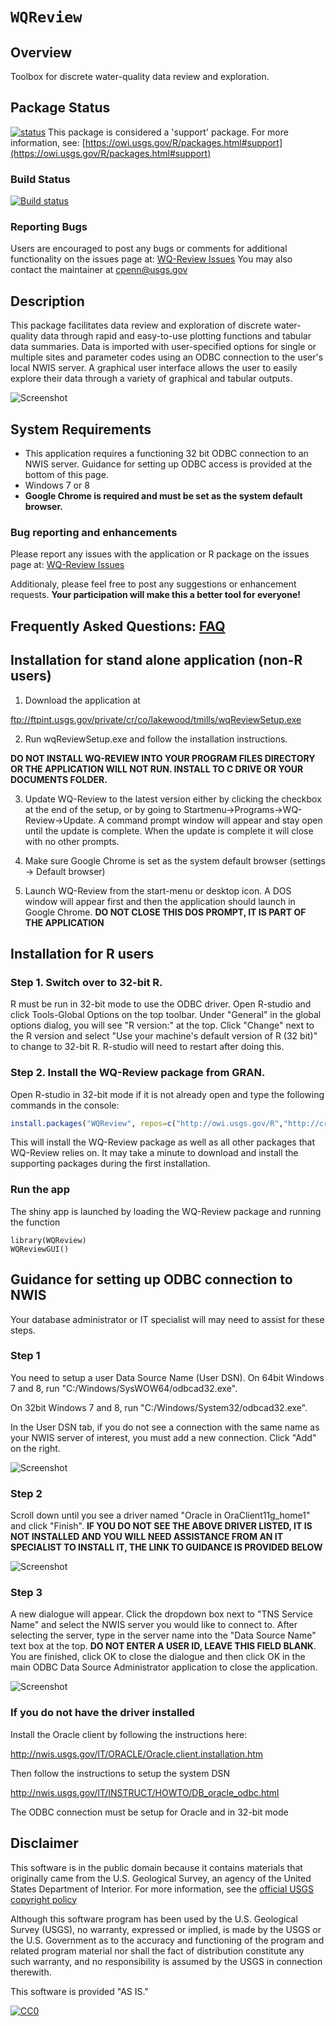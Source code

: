 `WQReview`
==========
## Overview
Toolbox for discrete water-quality data review and exploration.

## Package Status

[![status](https://img.shields.io/badge/USGS-Support-yellow.svg)](https://owi.usgs.gov/R/packages.html#support)
This package is considered a 'support' package. For more information, see:
[https://owi.usgs.gov/R/packages.html#support](https://owi.usgs.gov/R/packages.html#support)

### Build Status
[![Build status](https://ci.appveyor.com/api/projects/status/o12iv9v16p2udnwd?svg=true)](https://ci.appveyor.com/project/tmills-usgs/wq-review-6hgb9)

### Reporting Bugs
Users are encouraged to post any bugs or comments for additional functionality on the issues page at:
[WQ-Review Issues](https://github.com/USGS-R/WQ-Review/issues) 
You may also contact the maintainer at cpenn@usgs.gov

## Description
This package facilitates data review and exploration of discrete water-quality data through rapid and easy-to-use plotting functions and tabular data summaries. Data is imported with user-specified options for single or multiple sites and parameter codes using an ODBC connection to the user's local NWIS server. A graphical user interface allows the user to easily explore their data through a variety of graphical and tabular outputs. 

![Screenshot](vignettes/screenshot1.PNG)

## System Requirements
* This application requires a functioning 32 bit ODBC connection to an NWIS server. Guidance for setting up ODBC access is provided at the bottom of this page.
* Windows 7 or 8
* **Google Chrome is required and must be set as the system default browser.**

### Bug reporting and enhancements
Please report any issues with the application or R package on the issues page at:
[WQ-Review Issues](https://github.com/USGS-R/WQ-Review/issues) 

Additionaly, please feel free to post any suggestions or enhancement requests.
**Your participation will make this a better tool for everyone!**

## Frequently Asked Questions: [FAQ](vignettes/faq.Rmd)

## Installation for stand alone application (non-R users)

1. Download the application at

ftp://ftpint.usgs.gov/private/cr/co/lakewood/tmills/wqReviewSetup.exe

2. Run wqReviewSetup.exe and follow the installation instructions.

**DO NOT INSTALL WQ-REVIEW INTO YOUR PROGRAM FILES DIRECTORY OR THE APPLICATION WILL NOT RUN. INSTALL TO C DRIVE OR YOUR DOCUMENTS FOLDER.**

3. Update WQ-Review to the latest version either by clicking the checkbox at the end of the setup, or by going to Startmenu->Programs->WQ-Review->Update. A command prompt window will appear and stay open until the update is complete. When the update is complete it will close with no other prompts.

4. Make sure Google Chrome is set as the system default browser (settings -> Default browser)

5. Launch WQ-Review from the start-menu or desktop icon. A DOS window will appear first and then the application should launch in Google Chrome. **DO NOT CLOSE THIS DOS PROMPT, IT IS PART OF THE APPLICATION**


## Installation for R users
### Step 1. Switch over to 32-bit R.

R must be run in 32-bit mode to use the ODBC driver. Open R-studio and click Tools-Global Options on the top toolbar. Under "General" in the global options dialog, you will see "R version:" at the top. Click "Change" next to the R version and select "Use your machine's default version of R (32 bit)" to change to 32-bit R. R-studio will need to restart after doing this.

### Step 2. Install the WQ-Review package from GRAN.

Open R-studio in 32-bit mode if it is not already open and type the following commands in the console:

```R
install.packages("WQReview", repos=c("http://owi.usgs.gov/R","http://cran.us.r-project.org"))
```

This will install the WQ-Review package as well as all other packages that WQ-Review relies on. It may take a minute to download and install the supporting packages during the first installation.


### Run the app
The shiny app is launched by loading the WQ-Review package and running the function 
```
library(WQReview)
WQReviewGUI()
```
## Guidance for setting up ODBC connection to NWIS
Your database administrator or IT specialist will may need to assist for these steps.

### Step 1
You need to setup a user Data Source Name (User DSN).
On 64bit Windows 7 and 8, run "C:/Windows/SysWOW64/odbcad32.exe".

On 32bit Windows 7 and 8, run "C:/Windows/System32/odbcad32.exe".

In the User DSN tab, if you do not see a connection with the same name as your NWIS server of interest, you must add a new connection. Click "Add" on the right.

![Screenshot](vignettes/screenshots/ODBC/ODBC_UserDSN.PNG)

### Step 2
Scroll down until you see a driver named "Oracle in OraClient11g_home1" and click "Finish". **IF YOU DO NOT SEE THE ABOVE DRIVER LISTED, IT IS NOT INSTALLED AND YOU WILL NEED ASSISTANCE FROM AN IT SPECIALIST TO INSTALL IT, THE LINK TO GUIDANCE IS PROVIDED BELOW**

![Screenshot](vignettes/screenshots/ODBC/ODBC_CreateUserDSN.PNG)

### Step 3
A new dialogue will appear. Click the dropdown box next to "TNS Service Name" and select the NWIS server you would like to connect to. After selecting the server, type in the server name into the "Data Source Name" text box at the top. **DO NOT ENTER A USER ID, LEAVE THIS FIELD BLANK**. You are finished, click OK to close the dialogue and then click OK in the main ODBC Data Source Administrator application to close the application.

![Screenshot](vignettes/screenshots/ODBC/ODBC_SelectDSN.PNG)

### If you do not have the driver installed
Install the Oracle client by following the instructions here:

http://nwis.usgs.gov/IT/ORACLE/Oracle.client.installation.htm

Then follow the instructions to setup the system DSN

http://nwis.usgs.gov/IT/INSTRUCT/HOWTO/DB_oracle_odbc.html

The ODBC connection must be setup for Oracle and in 32-bit mode

## Disclaimer
This software is in the public domain because it contains materials that originally came from the U.S. Geological Survey, an agency of the United States Department of Interior. For more information, see the [official USGS copyright policy](https://www2.usgs.gov/visual-id/credit_usgs.html#copyright)

Although this software program has been used by the U.S. Geological Survey (USGS), no warranty, expressed or implied, is made by the USGS or the U.S. Government as to the accuracy and functioning of the program and related program material nor shall the fact of distribution constitute any such warranty, and no responsibility is assumed by the USGS in connection therewith.

This software is provided "AS IS."

 [
    ![CC0](http://i.creativecommons.org/p/zero/1.0/88x31.png)
  ](http://creativecommons.org/publicdomain/zero/1.0/)

